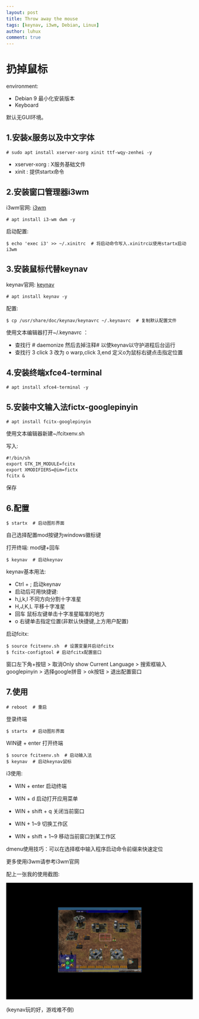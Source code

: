 ```yaml
---
layout: post
title: Throw away the mouse
tags: [keynav, i3wm, Debian, Linux]
author: luhux
comment: true
---
```


# 扔掉鼠标

environment:

- Debian 9 最小化安装版本
- Keyboard

默认无GUI环境。
## 1.安装x服务以及中文字体

	# sudo apt install xserver-xorg xinit ttf-wqy-zenhei -y

- xserver-xorg : X服务基础文件
- xinit : 提供startx命令

## 2.安装窗口管理器i3wm

i3wm官网: [i3wm](https://i3wm.org/)

	# apt install i3-wm dwm -y
	
启动配置:
	
	$ echo 'exec i3' >> ~/.xinitrc  # 将启动命令写入.xinitrc以使用startx启动i3wm

## 3.安装鼠标代替keynav

keynav官网: [keynav](https://www.semicomplete.com/projects/keynav/)

	# apt install keynav -y
	
配置:

	$ cp /usr/share/doc/keynav/keynavrc ~/.keynavrc  # 复制默认配置文件
	
使用文本编辑器打开~/.keynavrc ：
- 查找行 # daemonize 然后去掉注释# 以使keynav以守护进程后台运行
- 查找行 3 click 3 改为 o warp,click 3,end 定义o为鼠标右键点击指定位置

## 4.安装终端xfce4-terminal

	# apt install xfce4-terminal -y
	
## 5.安装中文输入法fictx-googlepinyin

	# apt install fcitx-googlepinyin
	
使用文本编辑器新建~/fcitxenv.sh

写入:

```
#!/bin/sh
export GTK_IM_MODULE=fcitx
export XMODIFIERS=@im=fictx
fcitx &

```

保存

## 6.配置

	$ startx  # 启动图形界面
	
自己选择配置mod按键为windows徽标键

打开终端: mod键+回车

	$ keynav  # 启动keynav
	
keynav基本用法:
- Ctrl + ;  启动keynav
- 启动后可用快捷键:
- h,j,k,l 不同方向分割十字准星
- H,J,K,L 平移十字准星
- 回车 鼠标左键单击十字准星瞄准的地方
- o 右键单击指定位置(非默认快捷键,上方用户配置)

启动fcitx:

	$ source fcitxenv.sh  # 设置变量并启动fcitx
	$ fcitx-configtool # 启动fcitx配置窗口
	
窗口左下角+按钮 > 取消Only show Current Language > 搜索框输入googlepinyin > 选择google拼音 > ok按钮 > 退出配置窗口

## 7.使用

	# reboot  # 重启
	
登录终端

	$ startx  # 启动图形界面
	
WIN键 + enter 打开终端

	$ source fcitxenv.sh  # 启动输入法
	$ keynav  # 启动keynav鼠标

i3使用:
- WIN + enter 启动终端
- WIN + d 启动打开应用菜单
- WIN + shift + q 关闭当前窗口

- WIN + 1~9 切换工作区
- WIN + shift + 1~9 移动当前窗口到某工作区

dmenu使用技巧：可以在选择框中输入程序启动命令前缀来快速定位

更多使用i3wm请参考i3wm官网

配上一张我的使用截图:

![warzone2100](https://raw.githubusercontent.com/luhux/images/master/2018-07-13-194337_1440x900_scrot.png)

(keynav玩的好，游戏难不倒)

